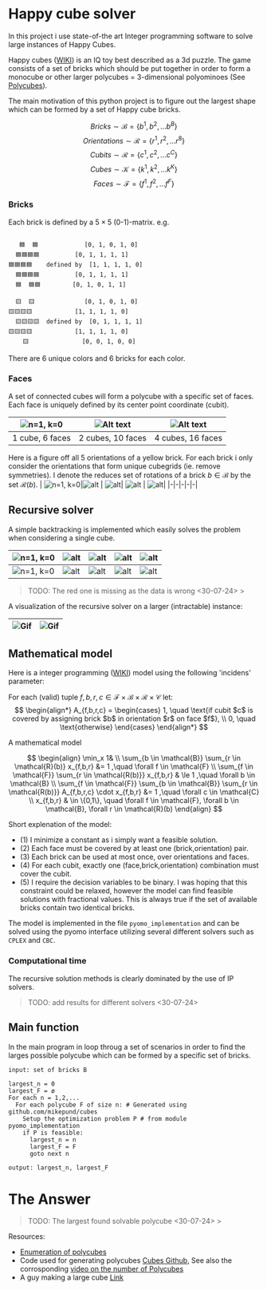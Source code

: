 # Happy cube solver

In this project i use state-of-the art Integer programming software to solve large instances of Happy Cubes.

Happy cubes ([WIKI](https://en.wikipedia.org/wiki/Happy_Cube)) is an IQ toy best described as a 3d puzzle. The game consists of a set of bricks which should be put together in order to form a monocube or other larger polycubes = 3-dimensional polyominoes (See [Polycubes](http://kevingong.com/Polyominoes/Enumeration.html)).

The main motivation of this python project is to figure out the largest shape which can be formed by a set of Happy cube bricks.


$$ Bricks \sim \mathcal{B} = \{b^1, b^2, \ldots b^B\} $$
$$ Orientations \sim \mathcal{R} = \{r^1, r^2, \ldots r^8\} $$
$$ Cubits \sim \mathcal{R} = \{c^1, c^2, \ldots c^C\} $$
$$ Cubes \sim \mathcal{K} = \{k^1, k^2, \ldots k^K\} $$
$$ Faces \sim \mathcal{F} = \{f^1, f^2, \ldots f^F\} $$


### Bricks
Each brick is defined by a $5\times 5$ (0-1)-matrix.
e.g.


```console

   🟦  🟦  			[0, 1, 0, 1, 0]
  🟦🟦🟦🟦			[0, 1, 1, 1, 1]
🟦🟦🟦🟦  	defined by	[1, 1, 1, 1, 0]
  🟦🟦🟦🟦			[0, 1, 1, 1, 1]
  🟦  🟦🟦			[0, 1, 0, 1, 1]

  🟨  🟨  			[0, 1, 0, 1, 0]
🟨🟨🟨🟨  			[1, 1, 1, 1, 0]
  🟨🟨🟨🟨	defined by	[0, 1, 1, 1, 1]
🟨🟨🟨🟨  			[1, 1, 1, 1, 0]
    🟨    			[0, 0, 1, 0, 0]               
```

There are $6$ unique colors and $6$ bricks for each color.
 
### Faces

A set of connected cubes will form a polycube with a specific set of faces. Each face is uniquely defined by its center point coordinate (cubit). 

| ![n=1, k=0](figures/faces_1_0.png)|![Alt text](figures/faces_2_0.png) | ![Alt text](figures/faces_4_7.png)|
|-|-|-|
|$1$ cube, 6 faces | $2$ cubes, $10$ faces | $4$ cubes, $16$ faces |


Here is a figure off all $5$ orientations of a yellow brick. For each brick i only consider the orientations that form unique cubegrids (ie. remove symmetries). I denote the reduces set of rotations of a brick $b \in \mathcal{B}$ by the set $\mathcal{R}(b)$.
| ![n=1, k=0](figures/orientation_0.png)|![alt](figures/orientation_1.png) | ![alt](figures/orientation_2.png)| ![alt](figures/orientation_3.png) | ![alt](figures/orientation_4.png)|
|-|-|-|-|-|



## Recursive solver

A simple backtracking is implemented which easily solves the problem when considering a single cube. 

| ![n=1, k=0](figures/monocube_0.png)|![alt](figures/monocube_2.png) | ![alt](figures/monocube_3.png)| ![alt](figures/monocube_4.png) | ![alt](figures/monocube_5.png)|
|-|-|-|-|-|
| ![n=1, k=0](figures/monocube_0.gif)|![alt](figures/monocube_2.gif) | ![alt](figures/monocube_3.gif)| ![alt](figures/monocube_4.gif) | ![alt](figures/monocube_5.gif)|


> TODO: The red one is missing as the data is wrong <30-07-24> >

A visualization of the recursive solver on a larger (intractable) instance:


|![Gif](figures/large_2_0.gif) |  ![Gif](figures/large_4_7.gif) |
|-|-|


## Mathematical model

Here is a integer programming ([WIKI](https://en.wikipedia.org/wiki/Integer_programming)) model using the following 'incidens' parameter:

For each (valid) tuple $f,b,r,c \in \mathcal{F} \times \mathcal{B} \times \mathcal{R} \times \mathcal{C}$ let:
$$
\begin{align*}
A_{f,b,r,c} =
\begin{cases}
1, \quad \text{if cubit $c$ is covered by assigning brick $b$ in orientation $r$ on face $f$},
\\
0, \quad \text{otherwise}
\end{cases}
\end{align*}
$$


A mathematical model

$$
\begin{align}
	\min_x 1& \\
	\sum_{b \in \mathcal{B}}
	\sum_{r \in \mathcal{R}(b)}
	x_{f,b,r} &= 1
  ,\quad \forall f \in \mathcal{F} \\
	\sum_{f \in \mathcal{F}}
	\sum_{r \in \mathcal{R(b)}} 
	x_{f,b,r} & \le 1
  ,\quad \forall b \in \mathcal{B} \\
	\sum_{f \in \mathcal{F}}
	\sum_{b \in \mathcal{B}}
	\sum_{r \in \mathcal{R(b)}} 
	A_{f,b,r,c} \cdot x_{f,b,r} &= 1
  ,\quad \forall c \in \mathcal{C} \\
	x_{f,b,r} & \in  \{0,1\}, \quad \forall f \in \mathcal{F}, \forall b \in \mathcal{B}, \forall r \in \mathcal{R}(b)
\end{align}
$$


Short explenation of the model:
- (1) I minimize a constant as i simply want a feasible solution.
- (2) Each face must be covered by at least one (brick,orientation) pair.
- (3) Each brick can be used at most once, over orientations and faces.
- (4) For each cubit, exactly one (face,brick,orientation) combination must cover the cubit.
- (5) I require the decision variables to be binary. I was hoping that this constraint could be relaxed, however the model can find feasible solutions with fractional values. This is always true if the set of available bricks contain two identical bricks.


The model is implemented in the file `pyomo_implementation` and can be solved using the pyomo interface utilizing several different solvers such as `CPLEX` and `CBC`.

### Computational time

The recursive solution methods is clearly dominated by the use of IP solvers.

> TODO:  add results for different solvers <30-07-24>

## Main function

In the main program in loop throug a set of scenarios in order to find the larges possible polycube which can be formed by a specific set of bricks.

```console
input: set of bricks B

largest_n = 0
largest_F = ø
For each n = 1,2,...
  For each polycube F of size n: # Generated using github.com/mikepund/cubes 
    Setup the optimization problem P # from module pyomo_implementation
    if P is feasible:
      largest_n = n
      largest_F = F 
      goto next n

output: largest_n, largest_F

```


# The Answer

> TODO: The largest found solvable polycube <30-07-24> >


Resources:
* [Enumeration of polycubes](http://kevingong.com/Polyominoes/Enumeration.html)
* Code used for generating polycubes [Cubes Github](https://github.com/mikepound/cubes), See also the corrosponding [video on the number of Polycubes](https://www.youtube.com/watch?v=ojNDm8qKr9A)
* A guy making a large cube [Link](http://www.toinedegreef.nl/happy/)
